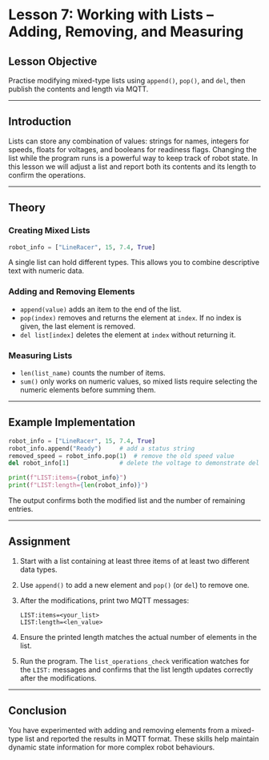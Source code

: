 # **Lesson 7: Working with Lists – Adding, Removing, and Measuring**

## **Lesson Objective**

Practise modifying mixed-type lists using `append()`, `pop()`, and `del`, then publish the contents and length via MQTT.

---

## **Introduction**

Lists can store any combination of values: strings for names, integers for speeds, floats for voltages, and booleans for readiness flags. Changing the list while the program runs is a powerful way to keep track of robot state. In this lesson we will adjust a list and report both its contents and its length to confirm the operations.

---

## **Theory**

### **Creating Mixed Lists**

```python
robot_info = ["LineRacer", 15, 7.4, True]
```

A single list can hold different types. This allows you to combine descriptive text with numeric data.

### **Adding and Removing Elements**

- `append(value)` adds an item to the end of the list.
- `pop(index)` removes and returns the element at `index`. If no index is given, the last element is removed.
- `del list[index]` deletes the element at `index` without returning it.

### **Measuring Lists**

- `len(list_name)` counts the number of items.
- `sum()` only works on numeric values, so mixed lists require selecting the numeric elements before summing them.

---

## **Example Implementation**

```python
robot_info = ["LineRacer", 15, 7.4, True]
robot_info.append("Ready")     # add a status string
removed_speed = robot_info.pop(1)  # remove the old speed value
del robot_info[1]              # delete the voltage to demonstrate del

print(f"LIST:items={robot_info}")
print(f"LIST:length={len(robot_info)}")
```

The output confirms both the modified list and the number of remaining entries.

---

## **Assignment**

1. Start with a list containing at least three items of at least two different data types.
2. Use `append()` to add a new element and `pop()` (or `del`) to remove one.
3. After the modifications, print two MQTT messages:

   ```text
   LIST:items=<your_list>
   LIST:length=<len_value>
   ```

4. Ensure the printed length matches the actual number of elements in the list.
5. Run the program. The `list_operations_check` verification watches for the `LIST:` messages and confirms that the list length updates correctly after the modifications.

---

## **Conclusion**

You have experimented with adding and removing elements from a mixed-type list and reported the results in MQTT format. These skills help maintain dynamic state information for more complex robot behaviours.

